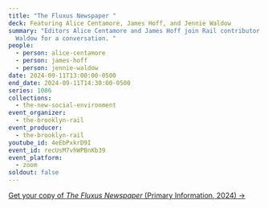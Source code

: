 ```yaml
---
title: "The Fluxus Newspaper "
deck: Featuring Alice Centamore, James Hoff, and Jennie Waldow
summary: "Editors Alice Centamore and James Hoff join Rail contributor Jennie
  Waldow for a conversation. "
people:
  - person: alice-centamore
  - person: james-hoff
  - person: jennie-waldow
date: 2024-09-11T13:00:00-0500
end_date: 2024-09-11T14:30:00-0500
series: 1086
collections:
  - the-new-social-environment
event_organizer:
  - the-brooklyn-rail
event_producer:
  - the-brooklyn-rail
youtube_id: 4eEbPxkrD9I
event_id: recUsM7vhWPBnKb39
event_platform:
  - zoom
soldout: false
---
```

[G﻿et your copy of *The Fluxus Newspaper* (Primary Information, 2024) →](https://primaryinformation.org/product/the-fluxus-newspaper/)